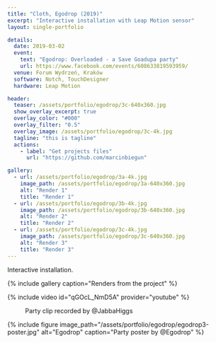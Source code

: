 ```yaml
---
title: "Cloth, Egodrop (2019)"
excerpt: "Interactive installation with Leap Motion sensor"
layout: single-portfolio

details:
  date: 2019-03-02
  event:
    text: "Egodrop: Overloaded - a Save Goadupa party"
    url: https://www.facebook.com/events/608633819593959/
  venue: Forum Wydrzeń, Kraków
  software: Notch, TouchDesigner
  hardware: Leap Motion

header:
  teaser: /assets/portfolio/egodrop/3c-640x360.jpg
  show_overlay_excerpt: true
  overlay_color: "#000"
  overlay_filter: "0.5"
  overlay_image: /assets/portfolio/egodrop/3c-4k.jpg
  tagline: "this is tagline"
  actions:
    - label: "Get projects files"
      url: "https://github.com/marcinbiegun"

gallery:
  - url: /assets/portfolio/egodrop/3a-4k.jpg
    image_path: /assets/portfolio/egodrop/3a-640x360.jpg
    alt: "Render 1"
    title: "Render 1"
  - url: /assets/portfolio/egodrop/3b-4k.jpg
    image_path: /assets/portfolio/egodrop/3b-640x360.jpg
    alt: "Render 2"
    title: "Render 2"
  - url: /assets/portfolio/egodrop/3c-4k.jpg
    image_path: /assets/portfolio/egodrop/3c-640x360.jpg
    alt: "Render 3"
    title: "Render 3"
---
```


Interactive installation.

{% include gallery caption="Renders from the project" %}

{% include video id="qGOcL_NmD5A" provider="youtube" %}
<figure>
  <figcaption>Party clip recorded by @JabbaHiggs</figcaption>
</figure>

{% include figure image_path="/assets/portfolio/egodrop/egodrop3-poster.jpg" alt="Egodrop" caption="Party poster by @Egodrop" %}